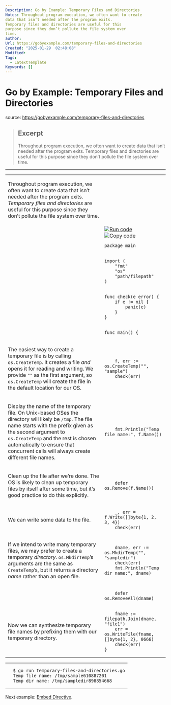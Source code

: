 ```yaml
---
Description: Go by Example: Temporary Files and Directories
Notes: Throughout program execution, we often want to create
data that isn’t needed after the program exits.
Temporary files and directories are useful for this
purpose since they don’t pollute the file system over
time.
author: 
Url: https://gobyexample.com/temporary-files-and-directories
Created: "2025-01-29  02:48:08"
Modified: 
Tags:
  - LatextTemplate
Keywords: []
---
```


# Go by Example: Temporary Files and Directories

source: https://gobyexample.com/temporary-files-and-directories

> ## Excerpt
> Throughout program execution, we often want to create
data that isn’t needed after the program exits.
Temporary files and directories are useful for this
purpose since they don’t pollute the file system over
time.

---
<table><tbody><tr><td><p>Throughout program execution, we often want to create data that isn’t needed after the program exits. <em>Temporary files and directories</em> are useful for this purpose since they don’t pollute the file system over time.</p></td><td></td></tr><tr><td></td><td><a href="https://go.dev/play/p/hVcPg9RH3_V"><img title="Run code" src="https://gobyexample.com/play.png"></a><img title="Copy code" src="https://gobyexample.com/clipboard.png"><pre><code><span><span><span>package</span> <span>main</span></span></span></code></pre></td></tr><tr><td></td><td><pre><code><span><span><span>import</span> <span>(</span>
</span></span><span><span>    <span>"fmt"</span>
</span></span><span><span>    <span>"os"</span>
</span></span><span><span>    <span>"path/filepath"</span>
</span></span><span><span><span>)</span></span></span></code></pre></td></tr><tr><td></td><td><pre><code><span><span><span>func</span> <span>check</span><span>(</span><span>e</span> <span>error</span><span>)</span> <span>{</span>
</span></span><span><span>    <span>if</span> <span>e</span> <span>!=</span> <span>nil</span> <span>{</span>
</span></span><span><span>        <span>panic</span><span>(</span><span>e</span><span>)</span>
</span></span><span><span>    <span>}</span>
</span></span><span><span><span>}</span></span></span></code></pre></td></tr><tr><td></td><td><pre><code><span><span><span>func</span> <span>main</span><span>()</span> <span>{</span></span></span></code></pre></td></tr><tr><td><p>The easiest way to create a temporary file is by calling <code>os.CreateTemp</code>. It creates a file <em>and</em> opens it for reading and writing. We provide <code>""</code> as the first argument, so <code>os.CreateTemp</code> will create the file in the default location for our OS.</p></td><td><pre><code><span><span>    <span>f</span><span>,</span> <span>err</span> <span>:=</span> <span>os</span><span>.</span><span>CreateTemp</span><span>(</span><span>""</span><span>,</span> <span>"sample"</span><span>)</span>
</span></span><span><span>    <span>check</span><span>(</span><span>err</span><span>)</span></span></span></code></pre></td></tr><tr><td><p>Display the name of the temporary file. On Unix-based OSes the directory will likely be <code>/tmp</code>. The file name starts with the prefix given as the second argument to <code>os.CreateTemp</code> and the rest is chosen automatically to ensure that concurrent calls will always create different file names.</p></td><td><pre><code><span><span>    <span>fmt</span><span>.</span><span>Println</span><span>(</span><span>"Temp file name:"</span><span>,</span> <span>f</span><span>.</span><span>Name</span><span>())</span></span></span></code></pre></td></tr><tr><td><p>Clean up the file after we’re done. The OS is likely to clean up temporary files by itself after some time, but it’s good practice to do this explicitly.</p></td><td><pre><code><span><span>    <span>defer</span> <span>os</span><span>.</span><span>Remove</span><span>(</span><span>f</span><span>.</span><span>Name</span><span>())</span></span></span></code></pre></td></tr><tr><td><p>We can write some data to the file.</p></td><td><pre><code><span><span>    <span>_</span><span>,</span> <span>err</span> <span>=</span> <span>f</span><span>.</span><span>Write</span><span>([]</span><span>byte</span><span>{</span><span>1</span><span>,</span> <span>2</span><span>,</span> <span>3</span><span>,</span> <span>4</span><span>})</span>
</span></span><span><span>    <span>check</span><span>(</span><span>err</span><span>)</span></span></span></code></pre></td></tr><tr><td><p>If we intend to write many temporary files, we may prefer to create a temporary <em>directory</em>. <code>os.MkdirTemp</code>’s arguments are the same as <code>CreateTemp</code>’s, but it returns a directory <em>name</em> rather than an open file.</p></td><td><pre><code><span><span>    <span>dname</span><span>,</span> <span>err</span> <span>:=</span> <span>os</span><span>.</span><span>MkdirTemp</span><span>(</span><span>""</span><span>,</span> <span>"sampledir"</span><span>)</span>
</span></span><span><span>    <span>check</span><span>(</span><span>err</span><span>)</span>
</span></span><span><span>    <span>fmt</span><span>.</span><span>Println</span><span>(</span><span>"Temp dir name:"</span><span>,</span> <span>dname</span><span>)</span></span></span></code></pre></td></tr><tr><td></td><td><pre><code><span><span>    <span>defer</span> <span>os</span><span>.</span><span>RemoveAll</span><span>(</span><span>dname</span><span>)</span></span></span></code></pre></td></tr><tr><td><p>Now we can synthesize temporary file names by prefixing them with our temporary directory.</p></td><td><pre><code><span><span>    <span>fname</span> <span>:=</span> <span>filepath</span><span>.</span><span>Join</span><span>(</span><span>dname</span><span>,</span> <span>"file1"</span><span>)</span>
</span></span><span><span>    <span>err</span> <span>=</span> <span>os</span><span>.</span><span>WriteFile</span><span>(</span><span>fname</span><span>,</span> <span>[]</span><span>byte</span><span>{</span><span>1</span><span>,</span> <span>2</span><span>},</span> <span>0666</span><span>)</span>
</span></span><span><span>    <span>check</span><span>(</span><span>err</span><span>)</span>
</span></span><span><span><span>}</span></span></span></code></pre></td></tr></tbody></table>

<table><tbody><tr><td></td><td><pre><code><span><span><span>$</span> go run temporary-files-and-directories.go
</span></span><span><span><span>Temp file name: /tmp/sample610887201
</span></span></span><span><span><span>Temp dir name: /tmp/sampledir898854668</span></span></span></code></pre></td></tr></tbody></table>

Next example: [Embed Directive](https://gobyexample.com/embed-directive).
